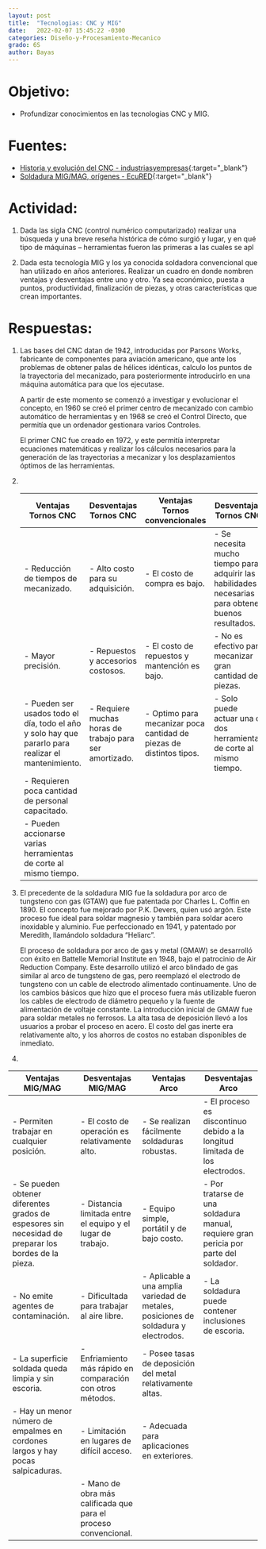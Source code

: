 ```yaml
---
layout: post
title:  "Tecnologias: CNC y MIG"
date:   2022-02-07 15:45:22 -0300
categories: Diseño-y-Procesamiento-Mecanico
grado: 6S
author: Bayas
---
```

# Objetivo:

- Profundizar conocimientos en las tecnologias CNC y MIG.

# Fuentes:

- [Historia y evolución del CNC - industriasyempresas](http://industriasyempresas.com.ar/node/2088){:target="_blank"}
- [Soldadura MIG/MAG, orígenes - EcuRED](https://www.ecured.cu/Soldadura_MIG#Or.C3.ADgenes){:target="_blank"}

# Actividad:

1. Dada las sigla CNC (control numérico computarizado) realizar una búsqueda y una breve reseña histórica de cómo surgió y lugar, y en qué tipo de máquinas – herramientas fueron las primeras a las cuales se apl

4. Dada esta tecnología MIG y los ya conocida soldadora convencional que han utilizado en años anteriores. Realizar un cuadro en donde nombren ventajas y desventajas entre uno y otro. Ya sea económico, puesta a puntos, productividad, finalización de piezas, y otras características que crean importantes.

# Respuestas:

1. Las bases del CNC datan de 1942, introducidas por Parsons Works, fabricante de componentes para aviación americano, que ante los problemas de obtener palas de hélices idénticas, calculo los puntos de la trayectoria del mecanizado, para posteriormente introducirlo en una máquina automática para que los ejecutase.

    A partir de este momento se comenzó a investigar y evolucionar el concepto, en 1960 se creó el primer centro de mecanizado con cambio automático de herramientas y en 1968 se creó el Control Directo, que permitía que un ordenador gestionara varios Controles.

    El primer CNC fue creado en 1972, y este permitía interpretar ecuaciones matemáticas y realizar los cálculos necesarios para la generación de las trayectorias a mecanizar y los desplazamientos óptimos de las herramientas.

2. &nbsp;

    | Ventajas Tornos CNC                                                                                 | Desventajas Tornos CNC                                  | Ventajas Tornos convencionales                                      | Desventajas Tornos CNC                                                                              |
    |-----------------------------------------------------------------------------------------------------|---------------------------------------------------------|---------------------------------------------------------------------|-----------------------------------------------------------------------------------------------------|
    | - Reducción de tiempos de mecanizado.                                                               | - Alto costo para su adquisición.                       | - El costo de compra es bajo.                                       | - Se necesita mucho tiempo para adquirir las habilidades necesarias para obtener buenos resultados. |
    | - Mayor precisión.                                                                                  | - Repuestos y accesorios costosos.                      | - El costo de repuestos y mantención es bajo.                       | - No es efectivo para mecanizar gran cantidad de piezas.                                            |
    | - Pueden ser usados todo el día, todo el año y solo hay que pararlo para realizar el mantenimiento. | - Requiere muchas horas de trabajo para ser amortizado. | - Optimo para mecanizar poca cantidad de piezas de distintos tipos. | - Solo puede actuar una o dos herramientas de corte al mismo tiempo.                                |
    | - Requieren poca cantidad de personal capacitado.                                                   |                                                         |                                                                     |                                                                                                     |
    | - Pueden accionarse varias herramientas de corte al mismo tiempo.                                   |                                                         |                                                                     |                                                                                                     |

3. El precedente de la soldadura MIG fue la soldadura por arco de tungsteno con gas (GTAW) que fue patentada por Charles L. Coffin en 1890. El concepto fue mejorado por P.K. Devers, quien usó argón. Este proceso fue ideal para soldar magnesio y también para soldar acero inoxidable y aluminio. Fue perfeccionado en 1941, y patentado por Meredith, llamándolo soldadura “Heliarc”.

    El proceso de soldadura por arco de gas y metal (GMAW) se desarrolló con éxito en Battelle Memorial Institute en 1948, bajo el patrocinio de Air Reduction Company. Este desarrollo utilizó el arco blindado de gas similar al arco de tungsteno de gas, pero reemplazó el electrodo de tungsteno con un cable de electrodo alimentado continuamente. Uno de los cambios básicos que hizo que el proceso fuera más utilizable fueron los cables de electrodo de diámetro pequeño y la fuente de alimentación de voltaje constante. La introducción inicial de GMAW fue para soldar metales no ferrosos. La alta tasa de deposición llevó a los usuarios a probar el proceso en acero. El costo del gas inerte era relativamente alto, y los ahorros de costos no estaban disponibles de inmediato.

4. &nbsp;


| Ventajas MIG/MAG                                                                                     	| Desventajas MIG/MAG                                             	| Ventajas Arco                                                                       	| Desventajas Arco                                                                      	|
|------------------------------------------------------------------------------------------------------	|-----------------------------------------------------------------	|-------------------------------------------------------------------------------------	|---------------------------------------------------------------------------------------	|
| - Permiten trabajar en cualquier posición.                                                           	| - El costo de operación es relativamente alto.                  	| - Se realizan fácilmente soldaduras robustas.                                       	| - El proceso es discontinuo debido a la longitud limitada de los electrodos.          	|
| - Se pueden obtener diferentes grados de espesores sin necesidad de preparar los bordes de la pieza. 	| - Distancia limitada entre el equipo y el lugar de trabajo.     	| - Equipo simple, portátil y de bajo costo.                                          	| - Por tratarse de una soldadura manual, requiere gran pericia por parte del soldador. 	|
| - No emite agentes de contaminación.                                                                 	| - Dificultada para trabajar al aire libre.                      	| - Aplicable a una amplia variedad de metales, posiciones de soldadura y electrodos. 	| - La soldadura puede contener inclusiones de escoria.                                 	|
| - La superficie soldada queda limpia y sin escoria.                                                  	| - Enfriamiento más rápido en comparación con otros métodos.     	| - Posee tasas de deposición del metal relativamente altas.                          	|                                                                                       	|
| - Hay un menor número de empalmes en cordones largos y hay pocas salpicaduras.                       	| - Limitación en lugares de difícil acceso.                      	| - Adecuada para aplicaciones en exteriores.                                         	|                                                                                       	|
|                                                                                                      	| - Mano de obra más calificada que para el proceso convencional. 	|                                                                                     	|                                                                                       	|

